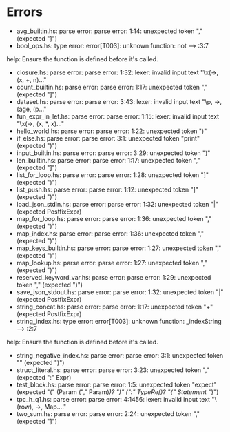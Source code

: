 # Errors

- avg_builtin.hs: parse error: parse error: 1:14: unexpected token "," (expected "]")
- bool_ops.hs: type error: error[T003]: unknown function: not
  --> :3:7

help:
  Ensure the function is defined before it's called.
- closure.hs: parse error: parse error: 1:32: lexer: invalid input text "\\x(->, (x, +, n)..."
- count_builtin.hs: parse error: parse error: 1:17: unexpected token "," (expected "]")
- dataset.hs: parse error: parse error: 3:43: lexer: invalid input text "\\p, ->, (age, (p..."
- fun_expr_in_let.hs: parse error: parse error: 1:15: lexer: invalid input text "\\x(->, (x, *, x)..."
- hello_world.hs: parse error: parse error: 1:22: unexpected token ")"
- if_else.hs: parse error: parse error: 3:1: unexpected token "print" (expected ")")
- input_builtin.hs: parse error: parse error: 3:29: unexpected token ")"
- len_builtin.hs: parse error: parse error: 1:17: unexpected token "," (expected "]")
- list_for_loop.hs: parse error: parse error: 1:28: unexpected token "]" (expected ")")
- list_push.hs: parse error: parse error: 1:12: unexpected token "]" (expected ")")
- load_json_stdin.hs: parse error: parse error: 1:32: unexpected token "|" (expected PostfixExpr)
- map_for_loop.hs: parse error: parse error: 1:36: unexpected token "," (expected ")")
- map_index.hs: parse error: parse error: 1:36: unexpected token "," (expected ")")
- map_keys_builtin.hs: parse error: parse error: 1:27: unexpected token "," (expected ")")
- map_lookup.hs: parse error: parse error: 1:27: unexpected token "," (expected ")")
- reserved_keyword_var.hs: parse error: parse error: 1:29: unexpected token "," (expected ")")
- save_json_stdout.hs: parse error: parse error: 1:32: unexpected token "|" (expected PostfixExpr)
- string_concat.hs: parse error: parse error: 1:17: unexpected token "+" (expected PostfixExpr)
- string_index.hs: type error: error[T003]: unknown function: _indexString
  --> :2:7

help:
  Ensure the function is defined before it's called.
- string_negative_index.hs: parse error: parse error: 3:1: unexpected token "<EOF>" (expected ")")
- struct_literal.hs: parse error: parse error: 3:23: unexpected token "," (expected ":" Expr)
- test_block.hs: parse error: parse error: 1:5: unexpected token "expect" (expected <ident> "(" (Param ("," Param)*)? ")" (":" TypeRef)? "{" Statement* "}")
- tpc_h_q1.hs: parse error: parse error: 4:1456: lexer: invalid input text "\\(row), ->, Map...."
- two_sum.hs: parse error: parse error: 2:24: unexpected token "," (expected "]")
